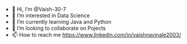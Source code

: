 - 👋 Hi, I’m @Vaish-30-7
- 👀 I’m interested in Data Science
- 🌱 I’m currently learning Java and Python
- 💞️ I’m looking to collaborate on Pojects
- 📫 How to reach me https://www.linkedin.com/in/vaishnavinale2003/

<!---
Vaish-30-7/Vaish-30-7 is a ✨ special ✨ repository because its `README.md` (this file) appears on your GitHub profile.
You can click the Preview link to take a look at your changes.
--->
